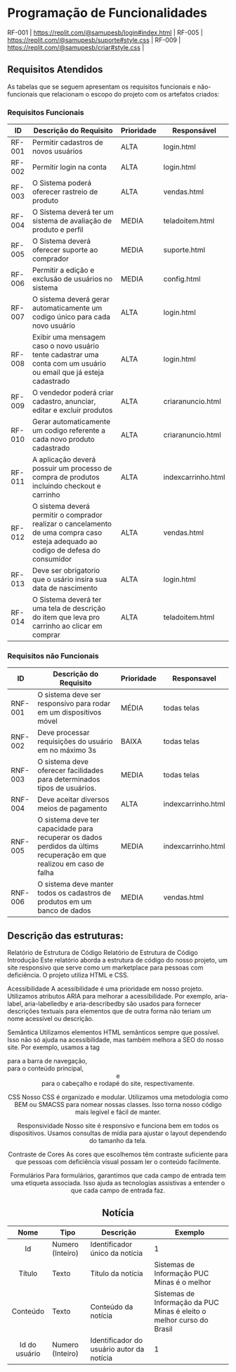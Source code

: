 # Programação de Funcionalidades

RF-001 | https://replit.com/@samupesb/login#index.html |
RF-005 | https://replit.com/@samupesb/suporte#style.css |
RF-009 | https://replit.com/@samupesb/criar#style.css |

## Requisitos Atendidos

As tabelas que se seguem apresentam os requisitos funcionais e não-funcionais que relacionam o escopo do projeto com os artefatos criados:

### Requisitos Funcionais

|ID    | Descrição do Requisito  | Prioridade | Responsável |
|------|-----------------------------------------|----| ----|
|RF-001| Permitir cadastros de novos usuários | ALTA | login.html  |
|RF-002| Permitir login na conta   | ALTA | login.html |
|RF-003| O Sistema poderá oferecer rastreio de produto | ALTA | vendas.html |
|RF-004| O Sistema deverá ter um sistema de avaliação de produto e perfil | MEDIA | teladoitem.html |
|RF-005| O Sistema deverá oferecer suporte ao comprador | MEDIA | suporte.html |
|RF-006| Permitir a edição e exclusão de usuários no sistema | MEDIA | config.html | 
|RF-007| O sistema deverá gerar automaticamente um codigo único para cada novo usuário | ALTA | login.html |
|RF-008| Exibir uma mensagem caso o novo usuário tente cadastrar uma conta com um usuário ou email que já esteja cadastrado | ALTA | login.html |
|RF-009| O vendedor poderá criar cadastro, anunciar, editar e excluir produtos | ALTA | criaranuncio.html |
|RF-010| Gerar automaticamente um codigo referente a cada novo produto cadastrado | ALTA | criaranuncio.html |
|RF-011| A aplicação deverá possuir um processo de compra de produtos incluindo checkout e carrinho | ALTA | indexcarrinho.html |
|RF-012| O sistema deverá permitir o comprador realizar o cancelamento de uma compra caso esteja adequado ao codigo de defesa do consumidor | ALTA | vendas.html |
|RF-013| Deve ser obrigatorio que o usário insira sua data de nascimento|ALTA| login.html |
|RF-014| O Sistema deverá ter uma tela de descrição do item que leva pro carrinho ao clicar em comprar | ALTA | teladoitem.html |

### Requisitos não Funcionais

|ID     | Descrição do Requisito  |Prioridade | Responsavel |
|------|-----------------------------------------|----| ----|
|RNF-001| O sistema deve ser responsivo para rodar em um dispositivos móvel | MÉDIA | todas telas | 
|RNF-002| Deve processar requisições do usuário em no máximo 3s |  BAIXA | todas telas |
|RNF-003| O sistema deve oferecer facilidades para determinados tipos de usuários.|MEDIA| todas telas |
|RNF-004| Deve aceitar diversos meios de pagamento|ALTA| indexcarrinho.html  |
|RNF-005| O sistema deve ter capacidade para recuperar os dados perdidos da últims recuperação em que realizou em caso de falha|MEDIA| indexcarrinho.html |
|RNF-006| O sistema deve manter todos os cadastros de produtos em um banco de dados|MEDIA| vendas.html |

## Descrição das estruturas:
Relatório de Estrutura de Código
Relatório de Estrutura de Código
Introdução
Este relatório aborda a estrutura de código do nosso projeto, um site responsivo que serve como um marketplace para pessoas com deficiência. O projeto utiliza HTML e CSS.

Acessibilidade
A acessibilidade é uma prioridade em nosso projeto. Utilizamos atributos ARIA para melhorar a acessibilidade. Por exemplo, aria-label, aria-labelledby e aria-describedby são usados para fornecer descrições textuais para elementos que de outra forma não teriam um nome acessível ou descrição.

Semântica
Utilizamos elementos HTML semânticos sempre que possível. Isso não só ajuda na acessibilidade, mas também melhora a SEO do nosso site. Por exemplo, usamos a tag <nav> para a barra de navegação, <main> para o conteúdo principal, <header> e <footer> para o cabeçalho e rodapé do site, respectivamente.

CSS
Nosso CSS é organizado e modular. Utilizamos uma metodologia como BEM ou SMACSS para nomear nossas classes. Isso torna nosso código mais legível e fácil de manter.

Responsividade
Nosso site é responsivo e funciona bem em todos os dispositivos. Usamos consultas de mídia para ajustar o layout dependendo do tamanho da tela.

Contraste de Cores
As cores que escolhemos têm contraste suficiente para que pessoas com deficiência visual possam ler o conteúdo facilmente.

Formulários
Para formulários, garantimos que cada campo de entrada tem uma etiqueta associada. Isso ajuda as tecnologias assistivas a entender o que cada campo de entrada faz.

## Notícia
|  **Nome**      | **Tipo**          | **Descrição**                             | **Exemplo**                                    |
|:--------------:|-------------------|-------------------------------------------|------------------------------------------------|
| Id             | Numero (Inteiro)  | Identificador único da notícia            | 1                                              |
| Título         | Texto             | Título da notícia                         | Sistemas de Informação PUC Minas é o melhor                                   |
| Conteúdo       | Texto             | Conteúdo da notícia                       | Sistemas de Informação da PUC Minas é eleito o melhor curso do Brasil                            |
| Id do usuário  | Numero (Inteiro)  | Identificador do usuário autor da notícia | 1                                              |

